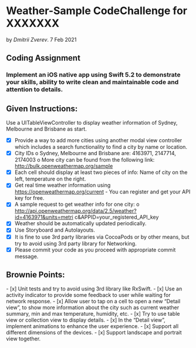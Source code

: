 # Weather-Sample CodeChallenge for XXXXXXX

by _Dmitrii Zverev_. 7 Feb 2021


<h2>Coding Assignment</h2>
<h3>Implement an iOS native app using Swift 5.2 to demonstrate your skills, ability to write clean and maintainable code and attention to details.</h3>


<h2>Given Instructions:</h2>

Use a UITableViewController to display weather information of Sydney, Melbourne and Brisbane as start.
- [x] Provide a way to add more cities using another modal view controller which includes a search functionality to find a city by name or location.
- [x] City IDs
o Sydney, Melbourne and Brisbane are: 4163971, 2147714, 2174003 o More city can be found from the following link:
http://bulk.openweathermap.org/sample
- [x] Each cell should display at least two pieces of info: Name of city on the left, temperature on the right.
- [x] Get real time weather information using https://openweathermap.org/current - You can register and get your API key for free.
- [x]  A sample request to get weather info for one city:
o http://api.openweathermap.org/data/2.5/weather?id=4163971&units=metri
c&APPID=your_registered_API_key
- [x] Weather should be automatically updated periodically.
- [x] Use Storyboard and Autolayouts.
- [x] It is fine to use 3rd party libraries via CocoaPods or by other means, but try to avoid
using 3rd party library for Networking.
- [x] Please commit your code as you proceed with appropriate commit message.

<h2>Brownie Points:</h2>
- [x] Unit tests and try to avoid using 3rd library like RxSwift.
- [x] Use an activity indicator to provide some feedback to user while waiting for network response.
- [x] Allow user to tap on a cell to open a new “Detail view”, to show more information about the city such as current weather summary, min and max temperature, humidity, etc.
- [x] Try to use table view or collection view to display details.
- [x] In the “Detail view”, implement animations to enhance the user experience.
- [x] Support all different dimensions of the devices.
- [x] Support landscape and portrait view together.
